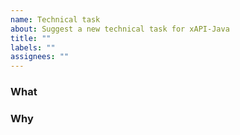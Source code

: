 ```yaml
---
name: Technical task
about: Suggest a new technical task for xAPI-Java
title: ""
labels: ""
assignees: ""
---
```


### What

<!--
What is the technical task?

Technical tasks do not introduce API changes.
-->

### Why

<!--
Why should it be done?
-->
